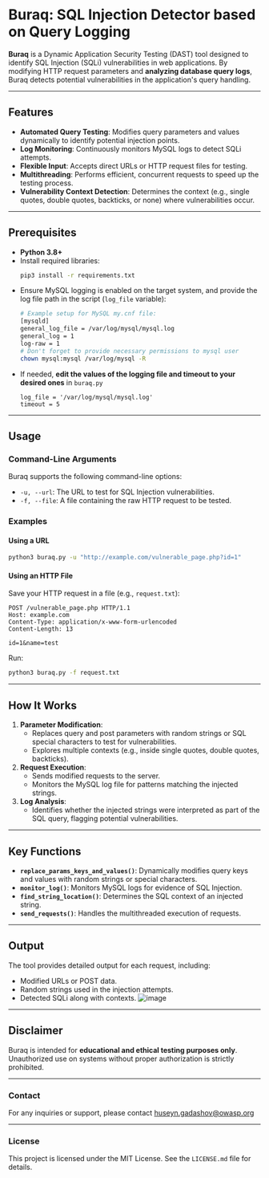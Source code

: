 # Buraq: SQL Injection Detector based on Query Logging
**Buraq** is a Dynamic Application Security Testing (DAST) tool designed to identify SQL Injection (SQLi) vulnerabilities in web applications. By modifying HTTP request parameters and **analyzing database query logs**, Buraq detects potential vulnerabilities in the application's query handling.

---
## Features
- **Automated Query Testing**: Modifies query parameters and values dynamically to identify potential injection points.
- **Log Monitoring**: Continuously monitors MySQL logs to detect SQLi attempts.
- **Flexible Input**: Accepts direct URLs or HTTP request files for testing.
- **Multithreading**: Performs efficient, concurrent requests to speed up the testing process.
- **Vulnerability Context Detection**: Determines the context (e.g., single quotes, double quotes, backticks, or none) where vulnerabilities occur.

---
## Prerequisites
- **Python 3.8+**
- Install required libraries:
  ```bash
  pip3 install -r requirements.txt
  ```
- Ensure MySQL logging is enabled on the target system, and provide the log file path in the script (`log_file` variable):
  ```bash
  # Example setup for MySQL my.cnf file:
  [mysqld]
  general_log_file = /var/log/mysql/mysql.log
  general_log = 1
  log-raw = 1
  # Don't forget to provide necessary permissions to mysql user
  chown mysql:mysql /var/log/mysql -R
  ```
- If needed, **edit the values of the logging file and timeout to your desired ones** in `buraq.py`
  ```
  log_file = '/var/log/mysql/mysql.log'
  timeout = 5
  ```
---

## Usage

### Command-Line Arguments
Buraq supports the following command-line options:
- `-u, --url`: The URL to test for SQL Injection vulnerabilities.
- `-f, --file`: A file containing the raw HTTP request to be tested.

### Examples
#### Using a URL
```bash
python3 buraq.py -u "http://example.com/vulnerable_page.php?id=1"
```
#### Using an HTTP File
Save your HTTP request in a file (e.g., `request.txt`):
```
POST /vulnerable_page.php HTTP/1.1
Host: example.com
Content-Type: application/x-www-form-urlencoded
Content-Length: 13

id=1&name=test
```
Run:
```bash
python3 buraq.py -f request.txt
```
---

## How It Works
1. **Parameter Modification**:
   - Replaces query and post parameters with random strings or SQL special characters to test for vulnerabilities.
   - Explores multiple contexts (e.g., inside single quotes, double quotes, backticks).
2. **Request Execution**:
   - Sends modified requests to the server.
   - Monitors the MySQL log file for patterns matching the injected strings.
3. **Log Analysis**:
   - Identifies whether the injected strings were interpreted as part of the SQL query, flagging potential vulnerabilities.

---
## Key Functions
- **`replace_params_keys_and_values()`**: Dynamically modifies query keys and values with random strings or special characters.
- **`monitor_log()`**: Monitors MySQL logs for evidence of SQL Injection.
- **`find_string_location()`**: Determines the SQL context of an injected string.
- **`send_requests()`**: Handles the multithreaded execution of requests.

---
## Output
The tool provides detailed output for each request, including:
- Modified URLs or POST data.
- Random strings used in the injection attempts.
- Detected SQLi along with contexts.
![image](https://github.com/user-attachments/assets/5c6fe5c1-f141-482d-ba0d-2288c8a494f2)
---
## Disclaimer
Buraq is intended for **educational and ethical testing purposes only**. Unauthorized use on systems without proper authorization is strictly prohibited.

---
### Contact
For any inquiries or support, please contact huseyn.gadashov@owasp.org

---
### License
This project is licensed under the MIT License. See the `LICENSE.md` file for details.
